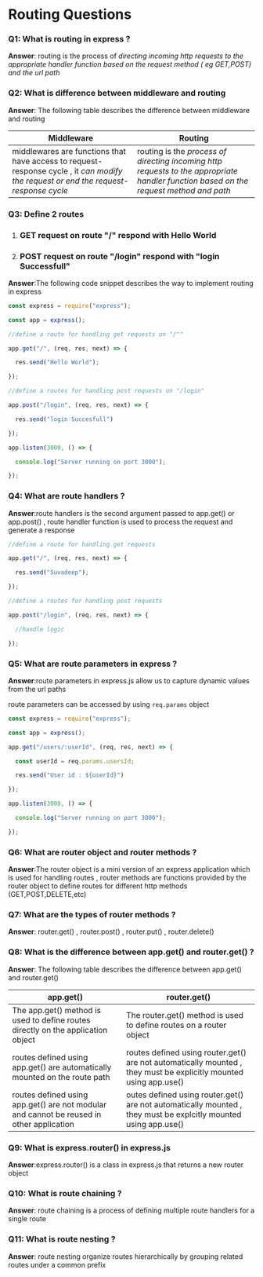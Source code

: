# Routing Questions

### Q1: What is routing in express ?

**Answer**: routing is the process of *directing incoming http requests to the appropriate handler function based on the request method ( eg GET,POST) and the url path*  

### Q2: What is difference between middleware and routing 

**Answer**: The following table describes the difference between middleware and routing 

| Middleware                                                   | Routing                                                      |
| ------------------------------------------------------------ | ------------------------------------------------------------ |
| middlewares are functions that have access to request-response cycle , it *can modify the request or end the request-response cycle* | routing is the *process of directing  incoming http requests to the appropriate handler function based on the request method and path* |

### Q3: Define 2 routes 

1. ### GET request on  route "/"  respond with  Hello World 

2. ### POST request on  route "/login" respond with "login Successfull"

**Answer**:The following code snippet describes the way to implement routing in express

```javascript
const express = require("express");

const app = express();

//define a route for handling get requests on "/""

app.get("/", (req, res, next) => {

  res.send("Hello World");

});

//define a routes for handling post requests on "/login"

app.post("/login", (req, res, next) => {

  res.send("login Succesfull")

});

app.listen(3000, () => {

  console.log("Server running on port 3000");

});
```

### Q4: What are route handlers ? 

**Answer**:route handlers is the second argument passed to app.get() or app.post() , route handler function is used to process the request and generate a response 

```javascript
//define a route for handling get requests

app.get("/", (req, res, next) => {

  res.send("Suvadeep");

});

//define a routes for handling post requests

app.post("/login", (req, res, next) => {

  //handle logic

});
```

### Q5: What are route parameters in express ? 

**Answer**:route parameters in express.js allow us to capture dynamic values from the url paths

route parameters can be accessed by using `req.params` object

```javascript
const express = require("express");

const app = express();

app.get("/users/:userId", (req, res, next) => {

  const userId = req.params.usersId;

  res.send("User id : ${userId}")

});

app.listen(3000, () => {

  console.log("Server running on port 3000");

});
```

### Q6: What are router object and router methods ? 

**Answer**:The router object is a mini version of an express application which is used for handling routes , router methods are functions provided by the router object to define routes for different http methods (GET,POST,DELETE,etc) 

### Q7: What are the types of router methods ? 

**Answer**: router.get() , router.post() , router.put() , router.delete()

### Q8: What is the difference between app.get() and router.get() ? 

**Answer**: The following table describes the difference between app.get() and router.get()

| app.get()                                                    | router.get()                                                 |
| ------------------------------------------------------------ | ------------------------------------------------------------ |
| The app.get() method is used to define routes directly on the application object | The router.get() method is used to define routes on a router object |
| routes defined using app.get() are automatically mounted on the route path | routes defined using router.get() are not automatically mounted , they must be explicitly mounted using app.use() |
| routes defined using app.get() are not modular and cannot be reused in other application | outes defined using router.get()  are not automatically mounted , they must be explcitly mounted using app.use() |

### Q9: What is express.router() in express.js 

**Answer**:express.router() is a class in express.js that returns a new router object 

### Q10: What is route chaining ? 

**Answer**: route chaining is a process of defining multiple route handlers for a single route 

### Q11: What is route nesting ? 

**Answer**: route nesting organize routes hierarchically by grouping related routes under a common prefix